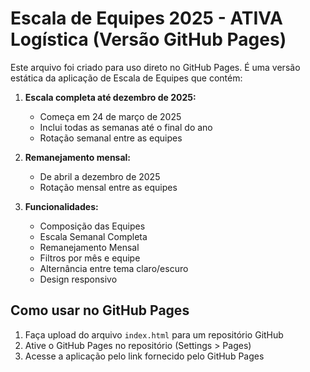 
# Escala de Equipes 2025 - ATIVA Logística (Versão GitHub Pages)

Este arquivo foi criado para uso direto no GitHub Pages. É uma versão estática da aplicação de Escala de Equipes que contém:

1. **Escala completa até dezembro de 2025:** 
   - Começa em 24 de março de 2025
   - Inclui todas as semanas até o final do ano
   - Rotação semanal entre as equipes

2. **Remanejamento mensal:**
   - De abril a dezembro de 2025
   - Rotação mensal entre as equipes

3. **Funcionalidades:**
   - Composição das Equipes
   - Escala Semanal Completa
   - Remanejamento Mensal
   - Filtros por mês e equipe
   - Alternância entre tema claro/escuro
   - Design responsivo

## Como usar no GitHub Pages

1. Faça upload do arquivo `index.html` para um repositório GitHub
2. Ative o GitHub Pages no repositório (Settings > Pages)
3. Acesse a aplicação pelo link fornecido pelo GitHub Pages
